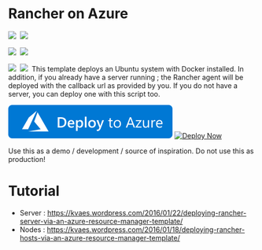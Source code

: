 # Rancher on Azure

<IMG SRC="https://azurequickstartsservice.blob.core.windows.net/badges/docker-rancher/PublicLastTestDate.svg" />&nbsp;
<IMG SRC="https://azurequickstartsservice.blob.core.windows.net/badges/docker-rancher/PublicDeployment.svg" />&nbsp;

<IMG SRC="https://azurequickstartsservice.blob.core.windows.net/badges/docker-rancher/FairfaxLastTestDate.svg" />&nbsp;
<IMG SRC="https://azurequickstartsservice.blob.core.windows.net/badges/docker-rancher/FairfaxDeployment.svg" />&nbsp;

<IMG SRC="https://azurequickstartsservice.blob.core.windows.net/badges/docker-rancher/BestPracticeResult.svg" />&nbsp;
<IMG SRC="https://azurequickstartsservice.blob.core.windows.net/badges/docker-rancher/CredScanResult.svg" />&nbsp;
This template deploys an Ubuntu system with Docker installed. In addition, if you already have a server running ; the Rancher agent will be deployed with the callback url as provided by you. If you do not have a server, you can deploy one with this script too. 

[![Deploy Now](https://raw.githubusercontent.com/Azure/azure-quickstart-templates/master/1-CONTRIBUTION-GUIDE/images/deploytoazure.svg?sanitize=true)](https://azuredeploy.net/?repository=http://armviz.io/#/?load=https://raw.githubusercontent.com/jose-franco/azure-rancher-quickstart/master/server/azuredeploy.json)
[![Deploy Now](https://camo.githubusercontent.com/536ab4f9bc823c2e0ce72fb610aafda57d8c6c12/687474703a2f2f61726d76697a2e696f2f76697375616c697a65627574746f6e2e706e67)](http://armviz.io/#/?load=https://raw.githubusercontent.com/jose-franco/azure-rancher-quickstart/master/server/azuredeploy.json)

Use this as a demo / development / source of inspiration. Do not use this as production!

# Tutorial
* Server : https://kvaes.wordpress.com/2016/01/22/deploying-rancher-server-via-an-azure-resource-manager-template/
* Nodes : https://kvaes.wordpress.com/2016/01/18/deploying-rancher-hosts-via-an-azure-resource-manager-template/

